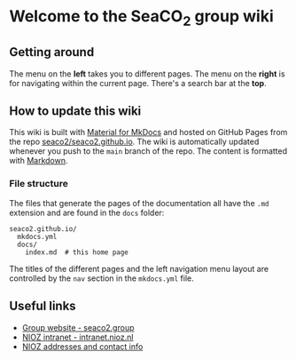 # Welcome to the SeaCO<sub>2</sub> group wiki

## Getting around

The menu on the **left** takes you to different pages.  The menu on the **right** is for navigating within the current page.  There's a search bar at the **top**.

## How to update this wiki

This wiki is built with [Material for MkDocs](https://squidfunk.github.io/mkdocs-material/) and hosted on GitHub Pages from the repo [seaco2/seaco2.github.io](https://github.com/seaco2/seaco2.github.io).  The wiki is automatically updated whenever you push to the `main` branch of the repo.  The content is formatted with [Markdown](https://www.markdownguide.org/cheat-sheet/).

### File structure

The files that generate the pages of the documentation all have the `.md` extension and are found in the `docs` folder:

    seaco2.github.io/
      mkdocs.yml
      docs/
        index.md  # this home page

The titles of the different pages and the left navigation menu layout are controlled by the `nav` section in the `mkdocs.yml` file.

## Useful links

  * [Group website - seaco2.group](https://seaco2.group)
  * [NIOZ intranet - intranet.nioz.nl](https://intranet.nioz.nl)
  * [NIOZ addresses and contact info](https://www.nioz.nl/en/contact)
